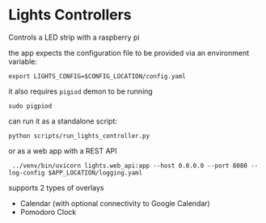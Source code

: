 # Lights Controllers

Controls a LED strip with a raspberry pi

the app expects the configuration file to be provided via an environment variable:

```shell
export LIGHTS_CONFIG=$CONFIG_LOCATION/config.yaml
```

it also requires `pigiod` demon to be running

```shell
sudo pigpiod
```
can run it as a standalone script:

```shell
python scripts/run_lights_controller.py
```

or as a web app with a REST API

```shell
 ../venv/bin/uvicorn lights.web_api:app --host 0.0.0.0 --port 8080 --log-config $APP_LOCATION/logging.yaml
```

supports 2 types of overlays

- Calendar (with optional connectivity to Google Calendar)
- Pomodoro Clock